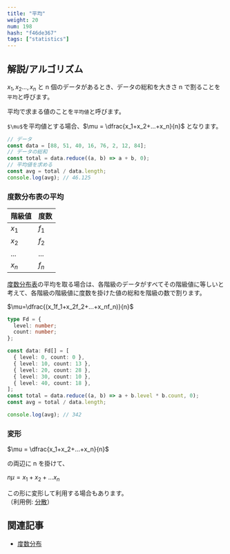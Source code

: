 ```yaml
---
title: "平均"
weight: 20
num: 198
hash: "f46de367"
tags: ["statistics"]
---
```


## 解説/アルゴリズム

$x_1,x_2...,x_n$ と n 個のデータがあるとき、データの総和を大きさ n で割ることを`平均`と呼びます。

平均で求まる値のことを`平均値`と呼びます。

`$\mu$`を平均値とする場合、$\mu = \dfrac{x_1+x_2+...+x_n}{n}$ となります。

```typescript
// データ
const data = [88, 51, 40, 16, 76, 2, 12, 84];
// データの総和
const total = data.reduce((a, b) => a + b, 0);
// 平均値を求める
const avg = total / data.length;
console.log(avg); // 46.125
```

### 度数分布表の平均

| 階級値 | 度数  |
| :----- | :---- |
| $x_1$  | $f_1$ |
| $x_2$  | $f_2$ |
| ...    | ...   |
| $x_n$  | $f_n$ |

[度数分布表](/a6c8d450)の平均を取る場合は、各階級のデータがすべてその階級値に等しいと考えて、各階級の階級値に度数を掛けた値の総和を階級の数で割ります。

$\mu=\dfrac{(x_1f_1+x_2f_2+...+x_nf_n)}{n}$

```typescript
type Fd = {
  level: number;
  count: number;
};

const data: Fd[] = [
  { level: 0, count: 0 },
  { level: 10, count: 13 },
  { level: 20, count: 28 },
  { level: 30, count: 10 },
  { level: 40, count: 18 },
];
const total = data.reduce((a, b) => a + b.level * b.count, 0);
const avg = total / data.length;

console.log(avg); // 342
```

### 変形

$\mu = \dfrac{x_1+x_2+...+x_n}{n}$

の両辺に n を掛けて、

$n \mu = x_1+x_2+...x_n$

この形に変形して利用する場合もあります。  
（利用例: [分散](/ff9280ae)）

## 関連記事

- [度数分布](/a6c8d450)
